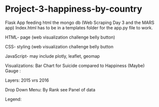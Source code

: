 # Project-3-happiness-by-country

Flask App feeding html the mongo db (Web Scraping Day 3 and the MARS app)  Index.html has to be in a templates folder for the app.py file to work. 

HTML- page (web visualization challenge belly button)

CSS- styling (web visualization challenge belly button

JavaScript- may include plotly, leaflet, geomap

Visualizations:
Bar Chart for Suicide compared to Happiness (Maybe)
Gauge :

Layers: 
2015 vrs 2016

Drop Down Menu:
By Rank see Panel of data

Legend:

